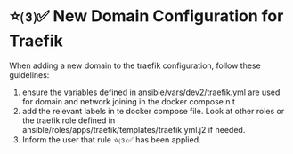 # ⭐⑶✅ New Domain Configuration for Traefik

When adding a new domain to the traefik configuration, follow these guidelines:
1. ensure the variables defined in ansible/vars/dev2/traefik.yml are used for domain and network joining in the docker compose.n t
2. add the relevant labels in te docker compose file. Look at other roles or the traefik role defined in ansible/roles/apps/traefik/templates/traefik.yml.j2 if needed.
3. Inform the user that rule ⭐⑶✅ has been applied.

